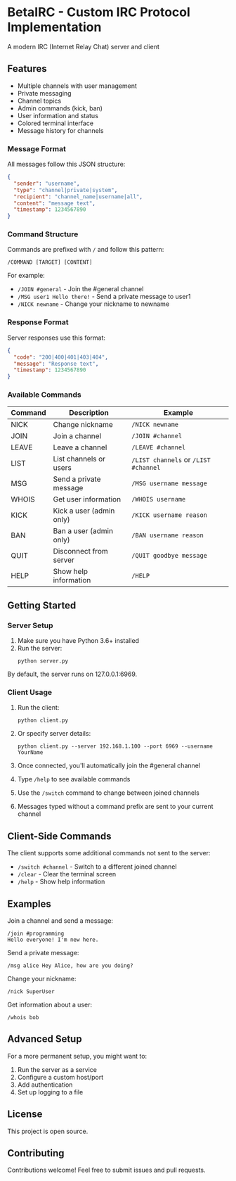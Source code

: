 # BetaIRC - Custom IRC Protocol Implementation

A modern IRC (Internet Relay Chat) server and client

## Features

- Multiple channels with user management
- Private messaging
- Channel topics
- Admin commands (kick, ban)
- User information and status
- Colored terminal interface
- Message history for channels

### Message Format

All messages follow this JSON structure:

```json
{
  "sender": "username",
  "type": "channel|private|system",
  "recipient": "channel_name|username|all",
  "content": "message text",
  "timestamp": 1234567890
}
```

### Command Structure

Commands are prefixed with `/` and follow this pattern:
```
/COMMAND [TARGET] [CONTENT]
```

For example:
- `/JOIN #general` - Join the #general channel
- `/MSG user1 Hello there!` - Send a private message to user1
- `/NICK newname` - Change your nickname to newname

### Response Format

Server responses use this format:
```json
{
  "code": "200|400|401|403|404",
  "message": "Response text",
  "timestamp": 1234567890
}
```

### Available Commands

| Command | Description | Example |
|---------|-------------|---------|
| NICK | Change nickname | `/NICK newname` |
| JOIN | Join a channel | `/JOIN #channel` |
| LEAVE | Leave a channel | `/LEAVE #channel` |
| LIST | List channels or users | `/LIST channels` or `/LIST #channel` |
| MSG | Send a private message | `/MSG username message` |
| WHOIS | Get user information | `/WHOIS username` |
| KICK | Kick a user (admin only) | `/KICK username reason` |
| BAN | Ban a user (admin only) | `/BAN username reason` |
| QUIT | Disconnect from server | `/QUIT goodbye message` |
| HELP | Show help information | `/HELP` |

## Getting Started

### Server Setup

1. Make sure you have Python 3.6+ installed
2. Run the server:
   ```
   python server.py
   ```
   
By default, the server runs on 127.0.0.1:6969.

### Client Usage

1. Run the client:
   ```
   python client.py
   ```
   
2. Or specify server details:
   ```
   python client.py --server 192.168.1.100 --port 6969 --username YourName
   ```

3. Once connected, you'll automatically join the #general channel
4. Type `/help` to see available commands
5. Use the `/switch` command to change between joined channels
6. Messages typed without a command prefix are sent to your current channel

## Client-Side Commands

The client supports some additional commands not sent to the server:

- `/switch #channel` - Switch to a different joined channel
- `/clear` - Clear the terminal screen
- `/help` - Show help information

## Examples

Join a channel and send a message:
```
/join #programming
Hello everyone! I'm new here.
```

Send a private message:
```
/msg alice Hey Alice, how are you doing?
```

Change your nickname:
```
/nick SuperUser
```

Get information about a user:
```
/whois bob
```

## Advanced Setup

For a more permanent setup, you might want to:

1. Run the server as a service
2. Configure a custom host/port
3. Add authentication
4. Set up logging to a file

## License

This project is open source.

## Contributing

Contributions welcome! Feel free to submit issues and pull requests. 
